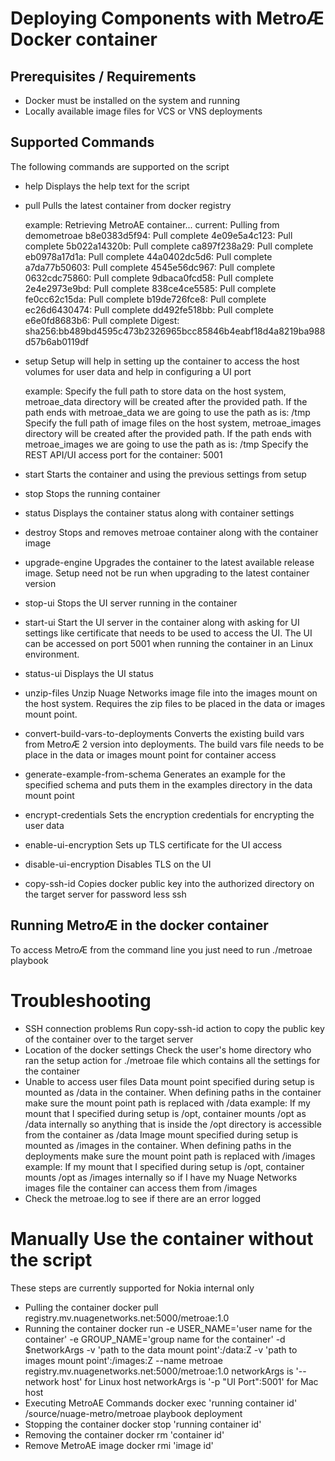 # Deploying Components with MetroÆ Docker container

## Prerequisites / Requirements
* Docker must be installed on the system and running 
* Locally available image files for VCS or VNS deployments
 
## Supported Commands

The following commands are supported on the script

* help
    Displays the help text for the script 
* pull
    Pulls the latest container from docker registry
	
    example: 
        Retrieving MetroAE container...
        current: Pulling from demometroae
        b8e0383d5f94: Pull complete
        4e09e5a4c123: Pull complete
        5b022a14320b: Pull complete
        ca897f238a29: Pull complete
        eb0978a17d1a: Pull complete
        44a0402dc5d6: Pull complete
        a7da77b50603: Pull complete
        4545e56dc967: Pull complete
        0632cdc75860: Pull complete
        9dbaca0fcd58: Pull complete
        2e4e2973e9bd: Pull complete
        838ce4ce5585: Pull complete
        fe0cc62c15da: Pull complete
        b19de726fce8: Pull complete
        ec26d6430474: Pull complete
        dd492fe518bb: Pull complete
        e6e0fd8683b6: Pull complete
        Digest: sha256:bb489bd4595c473b2326965bcc85846b4eabf18d4a8219ba988d57b6ab0119df
* setup
    Setup will help in setting up the container to access the host volumes for user data and help in configuring a UI port
	
    example:
        Specify the full path to store data on the host system, metroae_data directory will be created after the provided path. If the path ends with metroae_data we are going to use the path as is: /tmp
        Specify the full path of image files on the host system, metroae_images directory will be created after the provided path. If the path ends with metroae_images we are going to use the path as is: /tmp
        Specify the REST API/UI access port for the container: 5001
* start
    Starts the container and using the previous settings from setup
* stop
    Stops the running container
* status
    Displays the container status along with container settings
* destroy
    Stops and removes metroae container along with the container image
* upgrade-engine
    Upgrades the container to the latest available release image. Setup need not be run when upgrading to the latest container version
* stop-ui
    Stops the UI server running in the container
* start-ui
    Start the UI server in the container along with asking for UI settings like certificate that needs to be used to access the UI. The UI can be accessed on port 5001 when running the container in an Linux environment.
* status-ui
    Displays the UI status
* unzip-files
    Unzip Nuage Networks image file into the images mount on the host system. Requires the zip files to be placed in the data or images mount point.
* convert-build-vars-to-deployments
    Converts the existing build vars from MetroÆ 2 version into deployments. The build vars file needs to be place in the data or images mount point for container access
* generate-example-from-schema
    Generates an example for the specified schema and puts them in the examples directory in the data mount point
* encrypt-credentials
    Sets the encryption credentials for encrypting the user data
* enable-ui-encryption
    Sets up TLS certificate for the UI access
* disable-ui-encryption 
    Disables TLS on the UI
* copy-ssh-id
    Copies docker public key into the authorized directory on the target server for password less ssh

## Running MetroÆ in the docker container 
To access MetroÆ from the command line you just need to run ./metroae playbook

# Troubleshooting
* SSH connection problems
    Run copy-ssh-id action to copy the public key of the container over to the target server
* Location of the docker settings
    Check the user's home directory who ran the setup action for ./metroae file which contains all the settings for the container
* Unable to access user files
    Data mount point specified during setup is mounted as /data in the container. When defining paths in the container make sure the mount point path is replaced with /data
    example:
        If my mount that I specified during setup is /opt, container mounts /opt as /data internally so anything that is inside the /opt directory is accessible from the container as /data
        Image mount specified during setup is mounted as /images in the container. When defining paths in the deployments make sure the mount point path is replaced with /images
    example:
        If my mount that I specified during setup is /opt, container mounts /opt as /images internally so if I have my Nuage Networks images file the container can access them from /images 
* Check the metroae.log to see if there are an error logged 

# Manually Use the container without the script
  These steps are currently supported for Nokia internal only
* Pulling the container
    docker pull registry.mv.nuagenetworks.net:5000/metroae:1.0
* Running the container
    docker run -e USER_NAME='user name for the container' -e GROUP_NAME='group name for the container' -d $networkArgs -v 'path to the data mount point':/data:Z -v 'path to images mount point':/images:Z --name metroae registry.mv.nuagenetworks.net:5000/metroae:1.0 
        networkArgs is '--network host' for Linux host
        networkArgs is '-p "UI Port":5001' for Mac host
* Executing MetroAE Commands
    docker exec 'running container id' /source/nuage-metro/metroae playbook deployment
* Stopping the container
    docker stop 'running container id'
* Removing the container
    docker rm 'container id'
* Remove MetroAE image
    docker rmi 'image id'
